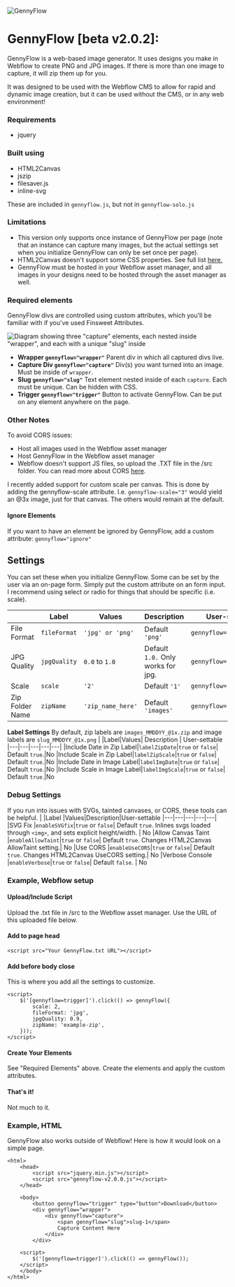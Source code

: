 ![GennyFlow](https://uploads-ssl.webflow.com/60c4c4c98684b37e4da3dde8/63a5ed906f28b58ba94bcafe_github.jpg)

# GennyFlow [beta v2.0.2]:

GennyFlow is a web-based image generator. It uses designs you make in Webflow to create PNG and JPG images. If there is more than one image to capture, it will zip them up for you.

It was designed to be used with the Webflow CMS to allow for rapid and dynamic image creation, but it can be used without the CMS, or in any web environment!

### Requirements

- jquery

### Built using

- HTML2Canvas
- jszip
- filesaver.js
- inline-svg

These are included in `gennyflow.js`, but not in `gennyflow-solo.js`

### Limitations

- This version only supports once instance of GennyFlow per page (note that an instance can capture many images, but the actual settings set when you initialize GennyFlow can only be set once per page).
- HTML2Canvas doesn't support some CSS properties. See full list [here.](https://html2canvas.hertzen.com/features/)
- GennyFlow must be hosted in your Webflow asset manager, and all images in your designs need to be hosted through the asset manager as well.

### Required elements

GennyFlow divs are controlled using custom attributes, which you'll be familiar with if you've used Finsweet Attributes.

![Diagram showing three "capture" elements, each nested inside "wrapper", and each with a unique "slug" inside](https://uploads-ssl.webflow.com/60c4c4c98684b37e4da3dde8/63a5e6156b52568c667f2a35_visual-simple.png)

- **Wrapper
  `gennyflow="wrapper"`**
  Parent div in which all captured divs live.
- **Capture Div
  `gennyflow="capture"`**
  Div(s) you want turned into an image. Must be inside of `wrapper`.
- **Slug
  `gennyflow="slug"`**
  Text element nested inside of each `capture`. Each must be unique. Can be hidden with CSS.
- **Trigger
  `gennyflow="trigger"`**
  Button to activate GennyFlow. Can be put on any element anywhere on the page.

### Other Notes

To avoid CORS issues:

- Host all images used in the Webflow asset manager
- Host GennyFlow in the Webflow asset manager
- Webflow doesn't support JS files, so upload the .TXT file in the /src folder.
  You can read more about CORS [here](https://developer.mozilla.org/en-US/docs/Web/HTTP/CORS).

I recently added support for custom scale per canvas. This is done by adding the gennyflow-scale attribute.
I.e. `gennyflow-scale="3"` would yield an @3x image, just for that canvas. The others would remain at the default.

#### Ignore Elements

If you want to have an element be ignored by GennyFlow, add a custom attribute: `gennyflow="ignore"`

## Settings

You can set these when you initialize GennyFlow. Some can be set by the user via an on-page form. Simply put the custom attribute on an form input. I recommend using select or radio for things that should be specific (i.e. scale).

|                 | Label        | Values            | Description                        | User-settable            |
| --------------- | ------------ | ----------------- | ---------------------------------- | ------------------------ |
| File Format     | `fileFormat` | `'jpg' or 'png'`  | Default `'png'`                    | `gennyflow="fileformat"` |
| JPG Quality     | `jpgQuality` | `0.0` to `1.0`    | Default `1.0.` Only works for jpg. | `gennyflow="jpgquality"` |
| Scale           | `scale`      | `'2'`             | Default `'1'`                      | `gennyflow="scale"`      |
| Zip Folder Name | `zipName`    | `'zip_name_here'` | Default `'images'`                 | `gennyflow="zipname"`    |

**Label Settings**
By default, zip labels are `images_MMDDYY_@1x.zip` and image labels are `slug_MMDDYY_@1x.png`
| |Label|Values| Description | User-settable
|---|---|---|---|---|
|Include Date in Zip Label|`labelZipDate`|`true` or `false`| Default `true`.|No
|Include Scale in Zip Label|`labelZipScale`|`true` or `false`| Default `true`.|No
|Include Date in Image Label|`labelImgDate`|`true` or `false`| Default `true`.|No
|Include Scale in Image Label|`labelImgScale`|`true` or `false`| Default `true`.|No

### Debug Settings

If you run into issues with SVGs, tainted canvases, or CORS, these tools can be helpful.
| |Label |Values|Description|User-settable
|---|---|---|---|---|
|SVG Fix |`enableSVGfix`|`true` or `false`| Default `true`. Inlines svgs loaded through `<img>`, and sets explicit height/width. | No
|Allow Canvas Taint |`enableAllowTaint`|`true` or `false`| Default `true`. Changes HTML2Canvas AllowTaint setting.| No
|Use CORS |`enableUseCORS`|`true` or `false`| Default `true`. Changes HTML2Canvas UseCORS setting.| No
|Verbose Console |`enableVerbose`|`true` or `false`| Default `false`. | No

### Example, Webflow setup

#### Upload/Include Script

Upload the .txt file in /src to the Webflow asset manager. Use the URL of this uploaded file below.

#### Add to page head

```
<script src="Your GennyFlow.txt URL"></script>
```

#### Add before body close

This is where you add all the settings to customize.

```
<script>
    $('[gennyflow=trigger]').click(() => gennyFlow({
        scale: 2,
        fileFormat: 'jpg',
        jpgQuality: 0.9,
        zipName: 'example-zip',
    }));
</script>
```

#### Create Your Elements

See "Required Elements" above. Create the elements and apply the custom attributes.

#### That's it!

Not much to it.

### Example, HTML

GennyFlow also works outside of Webflow! Here is how it would look on a simple page.

```
<html>
	<head>
	    <script src="jquery.min.js"></script>
	    <script src="gennyflow-v2.0.0.js"></script>
	</head>

	<body>
	    <button gennyflow="trigger" type="button">Download</button>
	    <div gennyflow="wrapper">
	        <div gennyflow="capture">
	            <span gennyflow="slug">slug-1</span>
	            Capture Content Here
	        </div>
	    </div>

	<script>
	    $('[gennyflow=trigger]').click(() => gennyFlow());
	</script>
	</body>
</html>
```
